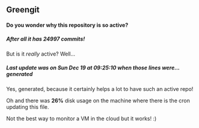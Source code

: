 ## Greengit

#### Do you wonder why this repository is so active?

##### After all it has 24997 commits!

But is it *really* active? Well...

##### Last update was on Sun Dec 19 at 09:25:10 when those lines were... generated

Yes, generated, because it certainly helps a lot to have such an active repo!

Oh and there was **26%** disk usage on the machine
where there is the cron updating this file.

Not the best way to monitor a VM in the cloud but it works! :)
